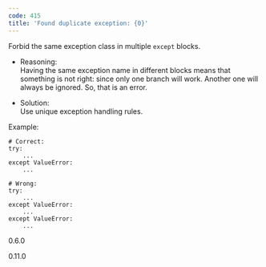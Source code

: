```yaml
---
code: 415
title: 'Found duplicate exception: {0}'
---
```


Forbid the same exception class in multiple `except` blocks.

  - Reasoning:  
    Having the same exception name in different blocks means that
    something is not right: since only one branch will work. Another one
    will always be ignored. So, that is an error.

  - Solution:  
    Use unique exception handling rules.

Example:

    # Correct:
    try:
        ...
    except ValueError:
        ...
    
    # Wrong:
    try:
        ...
    except ValueError:
        ...
    except ValueError:
        ...

<div class="versionadded">

0.6.0

</div>

<div class="versionchanged">

0.11.0

</div>